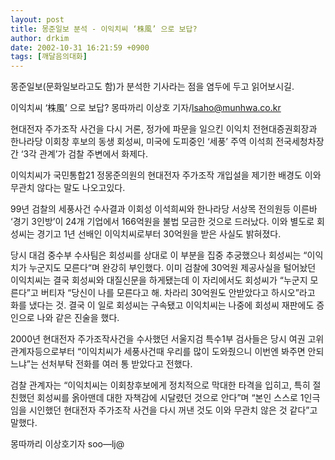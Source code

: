 ```yaml
---
layout: post
title: 몽준일보 분석 - 이익치씨 ‘株風’ 으로 보답?
author: drkim
date: 2002-10-31 16:21:59 +0900
tags: [깨달음의대화]
---
```

몽준일보(문화일보라고도 함)가 분석한 기사라는 점을 염두에 두고 읽어보시길.
  

  

  

  
이익치씨 ‘株風’ 으로 보답? 몽따까리 이상호 기자/lsaho@munhwa.co.kr
  

  
현대전자 주가조작 사건을 다시 거론, 정가에 파문을 일으킨 이익치 전현대증권회장과 한나라당 이회창 후보의 동생 회성씨, 미국에 도피중인 ‘세풍’ 주역 이석희 전국세청차장간 ‘3각 관계’가 검찰 주변에서 화제다.
  

  
이익치씨가 국민통합21 정몽준의원의 현대전자 주가조작 개입설을 제기한 배경도 이와 무관치 않다는 말도 나오고있다.
  

  
99년 검찰의 세풍사건 수사결과 이회성 이석희씨와 한나라당 서상목 전의원등 이른바 ‘경기 3인방’이 24개 기업에서 166억원을 불법 모금한 것으로 드러났다. 이와 별도로 회성씨는 경기고 1년 선배인 이익치씨로부터 30억원을 받은 사실도 밝혀졌다.
  

  
당시 대검 중수부 수사팀은 회성씨를 상대로 이 부분을 집중 추궁했으나 회성씨는 “이익치가 누군지도 모른다“며 완강히 부인했다. 이미 검찰에 30억원 제공사실을 털어놨던 이익치씨는 결국 회성씨와 대질신문을 하게됐는데 이 자리에서도 회성씨가 “누군지 모른다”고 버티자 “당신이 나를 모른다고 해. 차라리 30억원도 안받았다고 하시오”라고 화를 냈다는 것. 결국 이 일로 회성씨는 구속됐고 이익치씨는 나중에 회성씨 재판에도 증인으로 나와 같은 진술을 했다.
  

  
2000년 현대전자 주가조작사건을 수사했던 서울지검 특수1부 검사들은 당시 여권 고위관계자등으로부터 “이익치씨가 세풍사건때 우리를 많이 도와줬으니 이번엔 봐주면 안되느냐”는 선처부탁 전화를 여러 통 받았다고 전했다.
  

  
검찰 관계자는 “이익치씨는 이회창후보에게 정치적으로 막대한 타격을 입히고, 특히 절친했던 회성씨를 옭아맨데 대한 자책감에 시달렸던 것으로 안다”며 “본인 스스로 1인극임을 시인했던 현대전자 주가조작 사건을 다시 꺼낸 것도 이와 무관치 않은 것 같다”고 말했다.
  

  
몽따까리 이상호기자 soo―lj@